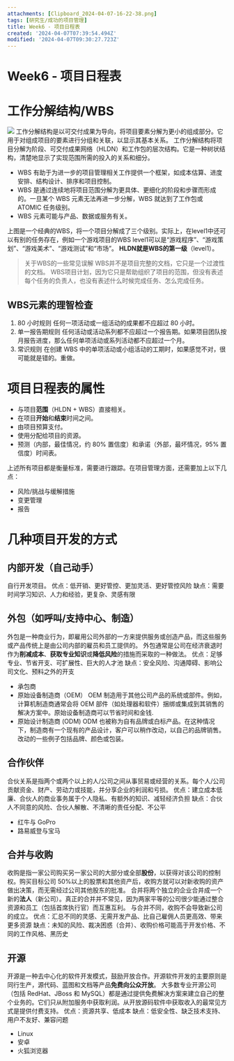 ```yaml
---
attachments: [Clipboard_2024-04-07-16-22-38.png]
tags: [研究生/成功的项目管理]
title: Week6 - 项目日程表
created: '2024-04-07T07:39:54.494Z'
modified: '2024-04-07T09:30:27.723Z'
---
```


# Week6 - 项目日程表

# 工作分解结构/WBS
![](@attachment/Clipboard_2024-04-07-16-22-38.png)
工作分解结构是以可交付成果为导向，将项目要素分解为更小的组成部分。它用于对组成项目的要素进行分组和关联，以显示其基本关系。
工作分解结构将项目分解为阶段、可交付成果网络（HLDN）和工作包的层次结构。它是一种树状结构，清楚地显示了实现范围所需的投入的关系和细分。
- WBS 有助于为进一步的项目管理相关工作提供一个框架，如成本估算、进度安排、结构设计、排序和项目控制。
- WBS 是通过连续地将项目范围分解为更具体、更细化的阶段和步骤而形成的。一旦某个 WBS 元素无法再进一步分解，WBS 就达到了工作包或 ATOMIC 任务级别。
- WBS 元素可能与产品、数据或服务有关。

上图是一个经典的WBS，将一个项目分解成了三个级别。实际上，在level1中还可以有别的任务存在，例如一个游戏项目的WBS level1可以是“游戏程序”、“游戏策划”、“游戏美术”、“游戏测试”和“市场”。
**HLDN就是WBS的第一级**（level1）。

> 关于WBS的一些常见误解
WBS并不是项目完整的文档，它只是一个过渡性的文档。
WBS项目计划，因为它只是帮助组织了项目的范围，但没有表述每个任务的负责人，也没有表述什么时候完成任务、怎么完成任务。

## WBS元素的理智检查
1. 80 小时规则
任何一项活动或一组活动的成果都不应超过 80 小时。
2. 单一报告期规则
任何活动或活动系列都不应超过一个报告期。如果项目团队按月报告进度，那么任何单项活动或系列活动都不应超过一个月。
3. 常识规则
在创建 WBS 中的单项活动或小组活动的工期时，如果感觉不对，很可能就是错的。重做。

# 项目日程表的属性
- 与项目**范围**（HLDN + WBS）直接相关。
- 在项目**开始**和**结束**时间之间。
- 由项目预算支付。
- 使用分配给项目的资源。
- 预测（内部，最佳情况，约 80% 置信度）和承诺（外部，最坏情况，95% 置信度）时间表。

上述所有项目都是衡量标准，需要进行跟踪。在项目管理方面，还需要加上以下几点：
- 风险/挑战与缓解措施
- 变更管理
- 报告

# 几种项目开发的方式
## 内部开发（自己动手） 
自行开发项目。
优点：低开销、更好管控、更加灵活、更好管控风险
缺点：需要时间学习知识、人力和经验，更复杂、灵感有限

## 外包（如呼叫/支持中心、制造）
外包是一种商业行为，即雇用公司外部的一方来提供服务或创造产品，而这些服务或产品传统上是由公司内部的雇员和员工提供的。
外包通常是公司在经济衰退时作为**削减成本**、**获取专业知识**或**降低风险**的措施而采取的一种做法。
优点：足够专业、节省开支、可扩展性、巨大的人才池
缺点：安全风险、沟通障碍、影响公司文化、预料之外的开支
- 承包商
- 原始设备制造商（OEM）
OEM 制造用于其他公司产品的系统或部件。例如，计算机制造商通常会将 OEM 部件（如处理器和软件）捆绑或集成到其销售的解决方案中。原始设备制造商可以节省时间和金钱.
- 原始设计制造商 (ODM)
ODM 也被称为自有品牌或白标产品。在这种情况下，制造商有一个现有的产品设计，客户可以稍作改动，以自己的品牌销售。改动的一些例子包括品牌、颜色或包装。

## 合作伙伴
合伙关系是指两个或两个以上的人/公司之间从事贸易或经营的关系。每个人/公司贡献资金、财产、劳动力或技能，并分享企业的利润和亏损。
优点：建立成本低廉、合伙人的商业事务属于个人隐私、有额外的知识、减轻经济负担
缺点：合伙人不同意的风险、合伙人解散、不清晰的责任分配、不公平
- 红牛与 GoPro
- 路易威登与宝马

## 合并与收购
收购是指一家公司购买另一家公司的大部分或全部**股份**，以获得对该公司的控制权。购买目标公司 50%以上的股票和其他资产后，收购方就可以对新收购的资产做出决策，而无需经过公司其他股东的批准。
合并将两个独立的企业合并成一个新的**法人**（新公司）。真正的合并并不常见，因为两家平等的公司很少能通过整合资源和员工（包括首席执行官）而互惠互利。
与合并不同，收购不会导致新公司的成立。
优点：汇总不同的灵感、无需开发产品、比自己雇佣人员更高效、带来更多资源
缺点：未知的风险、裁决困惑（合并）、收购价格可能高于开发价格、不同的工作风格、黑历史

## 开源
开源是一种去中心化的软件开发模式，鼓励开放合作。开源软件开发的主要原则是同行生产，源代码、蓝图和文档等产品**免费向公众开放**。
大多数专业开源公司（包括 RedHat、JBoss 和 MySQL）都是通过提供免费解决方案来建立自己的整个业务的。它们只从附加服务中获取利润。从开放源码软件中获取收入的最常见方式是提供付费支持。
优点：资源共享、低成本
缺点：低安全性、缺乏技术支持、用户不友好、兼容问题
- Linux
- 安卓
- 火狐浏览器




